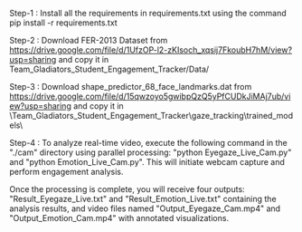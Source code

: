 Step-1 : Install all the requirements in requirements.txt using the command pip install -r requirements.txt

Step-2 : Download FER-2013 Dataset from https://drive.google.com/file/d/1UfzOP-l2-zKIsoch_xqsij7FkoubH7hM/view?usp=sharing and copy it in Team_Gladiators_Student_Engagement_Tracker/Data/

Step-3 : Download shape_predictor_68_face_landmarks.dat from https://drive.google.com/file/d/15qwzoyo5gwibpQzQ5yPfCUDkJiMAj7ub/view?usp=sharing and copy it in \Team_Gladiators_Student_Engagement_Tracker\gaze_tracking\trained_models\

Step-4 : To analyze real-time video, execute the following command in the "./cam" directory using parallel processing: "python Eyegaze_Live_Cam.py" and "python Emotion_Live_Cam.py". This will initiate webcam capture and perform engagement analysis.

Once the processing is complete, you will receive four outputs: "Result_Eyegaze_Live.txt" and "Result_Emotion_Live.txt" containing the analysis results, and video files named "Output_Eyegaze_Cam.mp4" and "Output_Emotion_Cam.mp4" with annotated visualizations.